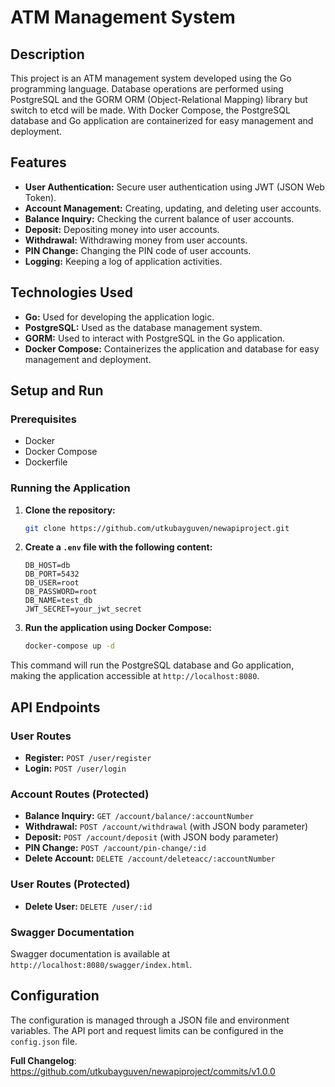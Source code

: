# ATM Management System

## Description
This project is an ATM management system developed using the Go programming language. Database operations are performed using PostgreSQL and the GORM ORM (Object-Relational Mapping) library but  switch to etcd will be made. With Docker Compose, the PostgreSQL database and Go application are containerized for easy management and deployment.

## Features
- **User Authentication:** Secure user authentication using JWT (JSON Web Token).
- **Account Management:** Creating, updating, and deleting user accounts.
- **Balance Inquiry:** Checking the current balance of user accounts.
- **Deposit:** Depositing money into user accounts.
- **Withdrawal:** Withdrawing money from user accounts.
- **PIN Change:** Changing the PIN code of user accounts.
- **Logging:** Keeping a log of application activities.

## Technologies Used
- **Go:** Used for developing the application logic.
- **PostgreSQL:** Used as the database management system.
- **GORM:** Used to interact with PostgreSQL in the Go application.
- **Docker Compose:** Containerizes the application and database for easy management and deployment.

## Setup and Run

### Prerequisites
- Docker
- Docker Compose
- Dockerfile

### Running the Application

1. **Clone the repository:**
   ```sh
   git clone https://github.com/utkubayguven/newapiproject.git
   ```

2. **Create a `.env` file with the following content:**
   ```env
   DB_HOST=db
   DB_PORT=5432
   DB_USER=root
   DB_PASSWORD=root
   DB_NAME=test_db
   JWT_SECRET=your_jwt_secret
   ```

3. **Run the application using Docker Compose:**
   ```sh
   docker-compose up -d
   ```

This command will run the PostgreSQL database and Go application, making the application accessible at `http://localhost:8080`.

## API Endpoints

### User Routes
- **Register:** `POST /user/register`
- **Login:** `POST /user/login`

### Account Routes (Protected)
- **Balance Inquiry:** `GET /account/balance/:accountNumber`
- **Withdrawal:** `POST /account/withdrawal` (with JSON body parameter)
- **Deposit:** `POST /account/deposit` (with JSON body parameter)
- **PIN Change:** `POST /account/pin-change/:id`
- **Delete Account:** `DELETE /account/deleteacc/:accountNumber`

### User Routes (Protected)
- **Delete User:** `DELETE /user/:id`

### Swagger Documentation
Swagger documentation is available at `http://localhost:8080/swagger/index.html`.

## Configuration
The configuration is managed through a JSON file and environment variables. The API port and request limits can be configured in the `config.json` file.

**Full Changelog**: https://github.com/utkubayguven/newapiproject/commits/v1.0.0